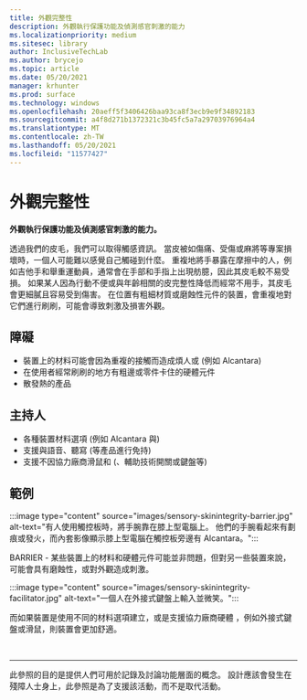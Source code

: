```yaml
---
title: 外觀完整性
description: 外觀執行保護功能及偵測感官刺激的能力
ms.localizationpriority: medium
ms.sitesec: library
author: InclusiveTechLab
ms.author: brycejo
ms.topic: article
ms.date: 05/20/2021
manager: krhunter
ms.prod: surface
ms.technology: windows
ms.openlocfilehash: 20aeff5f3406426baa93ca8f3ecb9e9f34892183
ms.sourcegitcommit: a4f8d271b1372321c3b45fc5a7a29703976964a4
ms.translationtype: MT
ms.contentlocale: zh-TW
ms.lasthandoff: 05/20/2021
ms.locfileid: "11577427"
---
```

# <a name="skin-integrity"></a>外觀完整性

**外觀執行保護功能及偵測感官刺激的能力。**

透過我們的皮毛，我們可以取得觸感資訊。 當皮被如傷痛、受傷或麻將等專案損壞時，一個人可能難以感覺自己觸碰到什麼。 重複地將手暴露在摩擦中的人，例如吉他手和舉重運動員，通常會在手部和手指上出現舫臆，因此其皮毛較不易受損。 如果某人因為行動不便或與年齡相關的皮完整性降低而經常不用手，其皮毛會更細膩且容易受到傷害。 在位置有粗細材質或磨蝕性元件的裝置，會重複地對它們進行刷刷，可能會導致刺激及損害外觀。

## <a name="barriers"></a>障礙
* 裝置上的材料可能會因為重複的接觸而造成煩人或 (例如 Alcantara) 
* 在使用者經常刷刷的地方有粗邊或零件卡住的硬體元件
* 散發熱的產品

## <a name="facilitators"></a>主持人
* 各種裝置材料選項 (例如 Alcantara 與) 
* 支援與語音、聽寫 (等產品進行免持) 
* 支援不因協力廠商滑鼠和 (、輔助技術開關或鍵盤等) 

## <a name="examples"></a>範例

:::image type="content" source="images/sensory-skinintegrity-barrier.jpg" alt-text="有人使用觸控板時，將手腕靠在膝上型電腦上。 他們的手腕看起來有劃痕或發火，而內套影像顯示膝上型電腦在觸控板旁邊有 Alcantara。":::

BARRIER - 某些裝置上的材料和硬體元件可能並非問題，但對另一些裝置來說，可能會具有磨蝕性，或對外觀造成刺激。  

:::image type="content" source="images/sensory-skinintegrity-facilitator.jpg" alt-text="一個人在外接式鍵盤上輸入並微笑。":::

而如果裝置是使用不同的材料選項建立，或是支援協力廠商硬體 ，例如外接式鍵盤或滑鼠，則裝置會更加舒適。 


&nbsp;

[comment]: # (頁腳語句)
___
此參照的目的是提供人們可用於記錄及討論功能層面的概念。 設計應該會發生在殘障人士身上，此參照是為了支援該活動，而不是取代活動。 